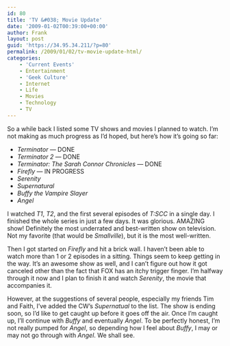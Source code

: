 ```yaml
---
id: 80
title: 'TV &#038; Movie Update'
date: '2009-01-02T00:39:00+00:00'
author: Frank
layout: post
guid: 'https://34.95.34.211/?p=80'
permalink: /2009/01/02/tv-movie-update-html/
categories:
    - 'Current Events'
    - Entertainment
    - 'Geek Culture'
    - Internet
    - Life
    - Movies
    - Technology
    - TV
---
```


So a while back I listed some TV shows and movies I planned to watch. I’m not making as much progress as I’d hoped, but here’s how it’s going so far: 
- *Terminator* — DONE
- *Terminator 2* — DONE
- *Terminator: The Sarah Connor Chronicles* — DONE
- *Firefly* — IN PROGRESS
- *Serenity*
- *Supernatural*
- *Buffy the Vampire Slayer*
- *Angel*

I watched *T1*, *T2*, and the first several episodes of *T:SCC* in a single day. I finished the whole series in just a few days. It was glorious. AMAZING show! Definitely the most underrated and best-written show on television. Not my favorite (that would be *Smallville*), but it is the most well-written.

Then I got started on *Firefly* and hit a brick wall. I haven’t been able to watch more than 1 or 2 episodes in a sitting. Things seem to keep getting in the way. It’s an awesome show as well, and I can’t figure out how it got canceled other than the fact that FOX has an itchy trigger finger. I’m halfway through it now and I plan to finish it and watch *Serenity*, the movie that accompanies it.

However, at the suggestions of several people, especially my friends Tim and Faith, I’ve added the CW’s *Supernatual* to the list. The show is ending soon, so I’d like to get caught up before it goes off the air. Once I’m caught up, I’ll continue with *Buffy* and eventually *Angel*. To be perfectly honest, I’m not really pumped for *Angel*, so depending how I feel about *Buffy*, I may or may not go through with *Angel*. We shall see.